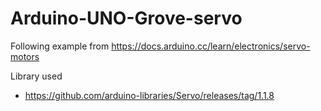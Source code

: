 # Arduino-UNO-Grove-servo

Following example from https://docs.arduino.cc/learn/electronics/servo-motors

Library used
- https://github.com/arduino-libraries/Servo/releases/tag/1.1.8
